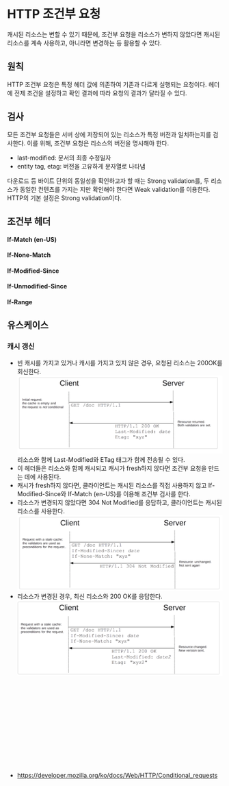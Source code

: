 # HTTP 조건부 요청
캐시된 리소스는 변할 수 있기 때문에, 조건부 요청을 리소스가 변하지 않았다면 캐시된 리소스를 계속 사용하고, 아니라면 변경하는 등 활용할 수 있다.

## 원칙
HTTP 조건부 요청은 특정 헤더 값에 의존하여 기존과 다르게 실행되는 요청이다. 헤더에 전제 조건을 설정하고 확인 결과에 따라 요청의 결과가 달라질 수 있다.

## 검사
모든 조건부 요청들은 서버 상에 저장되어 있는 리소스가 특정 버전과 일치하는지를 검사한다. 이를 위해, 조건부 요청은 리소스의 버전을 명시해야 한다. 
- last-modified: 문서의 최종 수정일자
- entity tag, etag: 버전을 고유하게 문자열로 나타냄

다운로드 등 바이트 단위의 동일성을 확인하고자 할 때는 Strong validation를, 두 리소스가 동일한 컨텐츠를 가지는 지만 확인해야 한다면 Weak validation를 이용한다.
HTTP의 기본 설정은 Strong validation이다.

## 조건부 헤더
#### If-Match (en-US)
#### If-None-Match
#### If-Modified-Since
#### If-Unmodified-Since
#### If-Range

## 유스케이스
### 캐시 갱신
- 빈 캐시를 가지고 있거나 캐시를 가지고 있지 않은 경우, 요청된 리소스는 200OK를 회신한다. 
![Alt text](/images/image8.png)
리소스와 함께 Last-Modified와 ETag 태그가 함께 전송될 수 있다. 
- 이 헤더들은 리소스와 함께 캐시되고 캐시가 fresh하지 않다면 조건부 요청을 만드는 데에 사용된다. 
- 캐시가 fresh하지 않다면, 클라이언트는 캐시된 리소스를 직접 사용하지 않고 If-Modified-Since와 If-Match (en-US)를 이용해 조건부 검사를 한다.
- 리소스가 변경되지 않았다면 304 Not Modified를 응답하고, 클라이언트는 캐시된 리소스를 사용한다.
![Alt text](/images/image7.png)
- 리소스가 변경된 경우, 최신 리소스와 200 OK를 응답한다.
![Alt text](/images/image6.png)









</br></br></br></br></br></br></br>
----
- https://developer.mozilla.org/ko/docs/Web/HTTP/Conditional_requests